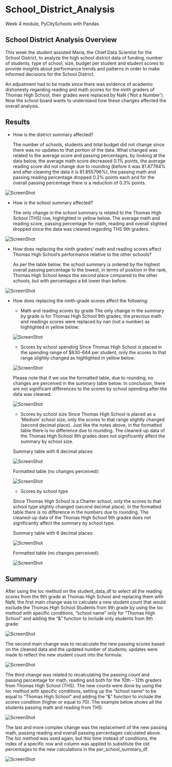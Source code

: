 # School_District_Analysis
Week 4 module, PyCitySchools with Pandas

## School District Analysis Overview
This week the student assisted Maria, the Chief Data Scientist for the School District, to analyze the high school district data of funding, number of students, type of school, size, budget per student and student scores to provide insights about performance trends and patterns in order to make informed decisions for the School District.

An adjustment had to be made since there was evidence of academic dishonesty regarding reading and math scores for the ninth graders of Thomas High School, their grades were replaced by NaN ('Not a Number'). Now the school board wants to understand how these changes affected the overall analysis.


## Results
* How is the district summary affected?
 
  The number of schools, students and total budget did not change since there was no updates to that portion of the data. What changed was related to the average score and passing percentages, by looking at the data below, the average math score decreased 0.1% points, the average reading score did not change due to rounding (before it was 81.87784% and after cleaning the data it is 81.855796%), the passing math and passing reading percentage dropped 0.2% points each and for the overall passing percentage there is a reduction of 0.3% points.

![ScreenShot](https://github.com/liviamiyabara/School_District_Analysis/blob/main/Resources/District%20summary.png)

* How is the school summary affected?

  The only change in the school summary is related to the Thomas High School (THS) row, highlighted in yellow below. The average math and reading score, passing percentage for math, reading and overall slighted dropped since the data was cleaned regarding THS 9th graders.

![ScreenShot]( https://github.com/liviamiyabara/School_District_Analysis/blob/main/Resources/School%20summary.png)

* How does replacing the ninth graders’ math and reading scores affect Thomas High School’s performance relative to the other schools?

  As per the table below, the school summary is ordered by the highest overall passing percentage to the lowest, in terms of position in the rank, Thomas High School keeps the second place compared to the other schools, but with percentages a bit lower than before.

![ScreenShot]( https://github.com/liviamiyabara/School_District_Analysis/blob/main/Resources/School%20summary%20ranking.png)

* How does replacing the ninth-grade scores affect the following:
  * Math and reading scores by grade
  The only change in the summary by grade is for Thomas High School 9th grades, the previous math and readings scores were replaced by nan (not a number) as highlighted in yellow below:
  
  ![ScreenShot]( https://github.com/liviamiyabara/School_District_Analysis/blob/main/Resources/By%20grade.png)

  * Scores by school spending
  Since Thomas High School is placed in the spending range of $630-644 per student, only the scores to that range slightly changed as highlighted in yellow below. 

  ![ScreenShot]( https://github.com/liviamiyabara/School_District_Analysis/blob/main/Resources/School%20spending.png)
  
  Please note that if we use the formatted table, due to rounding, no changes are perceived in the summary table below. In conclusion, there are not significant differences to  the scores by school spending after the data was cleaned. 
  
  ![ScreenShot]( https://github.com/liviamiyabara/School_District_Analysis/blob/main/Resources/School%20spending%20formatted.png)

  * Scores by school size
  Since Thomas High School is placed as a ‘Medium’ school size, only the scores to that range slightly changed (second decimal place). Just like the notes above, in the formatted table there is no difference due to rounding. The cleaned-up data of the Thomas High School 9th grades does not significantly affect the summary by school size.
  
  Summary table with 6 decimal places:

  ![ScreenShot]( https://github.com/liviamiyabara/School_District_Analysis/blob/main/Resources/School%20size.png)

  Formatted table (no changes perceived): 

  ![ScreenShot]( https://github.com/liviamiyabara/School_District_Analysis/blob/main/Resources/School%20size%20formatted.png)

  * Scores by school type
  
  Since Thomas High School is a Charter school, only the scores to that school type slightly changed (second decimal place). In the formatted table there is no difference in the numbers due to rounding. The cleaned-up data of the Thomas High School 9th grades does not significantly affect the summary by school type.

  Summary table with 6 decimal places:
  
  ![ScreenShot]( https://github.com/liviamiyabara/School_District_Analysis/blob/main/Resources/School%20type.png)

  Formatted table (no changes perceived): 
  
  ![ScreenShot]( https://github.com/liviamiyabara/School_District_Analysis/blob/main/Resources/School%20type%20formatted.png)


## Summary
After using the loc method on the student_data_df to select all the reading scores from the 9th grade at Thomas High School and replacing them with NaN; the first main change was to calculate a new student count that would exclude the Thomas High School Students from 9th grade by using the loc method with specific conditions, “school name” only for “Thomas High School” and adding the “&” function to include only students from 9th grade:

![ScreenShot]( https://github.com/liviamiyabara/School_District_Analysis/blob/main/Resources/Change1.png)

The second main change was to recalculate the new passing scores based on the cleaned data and the updated number of students; updates were made to reflect the new student count into the formula:

![ScreenShot]( https://github.com/liviamiyabara/School_District_Analysis/blob/main/Resources/Change2.png)

The third change was related to recalculating the passing count and passing percentage for math, reading and both for the 10th – 12th graders from Thomas High School (THS). The new counts were done by using the loc method with specific conditions, setting up the “school name” to be equal to “Thomas High School” and adding the “&” function to include the scores condition (higher or equal to 70). The example below shows all the students passing math and reading from THS:

![ScreenShot]( https://github.com/liviamiyabara/School_District_Analysis/blob/main/Resources/Change3.png)

The last and more complex change was the replacement of the new passing math, passing reading and overall passing percentages calculated above. The loc method was used again, but this time instead of conditions, the index of a specific row and column was applied to substitute the old percentages to the new calculations in the per_school_summary_df.

![ScreenShot]( https://github.com/liviamiyabara/School_District_Analysis/blob/main/Resources/Change4.png)

